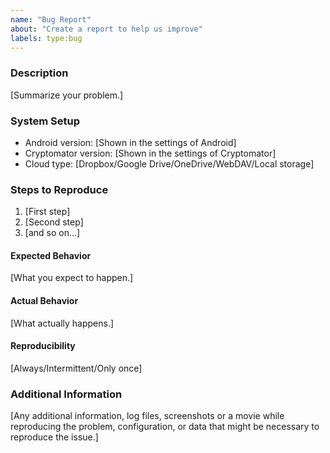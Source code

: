 ```yaml
---
name: "Bug Report"
about: "Create a report to help us improve"
labels: type:bug
---
```


<!--
Please make sure to:
- Comply with our code of conduct: https://github.com/cryptomator/android/blob/develop/.github/CODE_OF_CONDUCT.md
- Search for existing similar issues first: https://github.com/cryptomator/android/issues?q=

⚠️ IMPORTANT: If you don't stick to this template, the issue will get closed.
-->

### Description

[Summarize your problem.]

### System Setup

* Android version: [Shown in the settings of Android]
* Cryptomator version: [Shown in the settings of Cryptomator]
* Cloud type: [Dropbox/Google Drive/OneDrive/WebDAV/Local storage]

### Steps to Reproduce

1. [First step]
2. [Second step]
3. [and so on…]

#### Expected Behavior

[What you expect to happen.]

#### Actual Behavior

[What actually happens.]

#### Reproducibility

[Always/Intermittent/Only once]

### Additional Information

[Any additional information, log files, screenshots or a movie while reproducing the problem, configuration, or data that might be necessary to reproduce the issue.]

<!--

If you want to add the log file enable debug mode, reproduce the problem and send it to us: https://community.cryptomator.org/t/how-do-i-enable-debug-mode-on-android/66

-->
